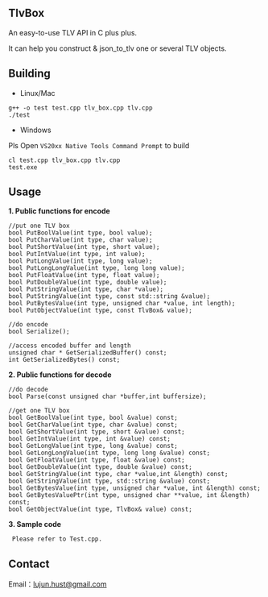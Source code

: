 TlvBox
----------

An easy-to-use TLV API in C plus plus. 

It can help you construct & json_to_tlv one or several TLV objects.

Building
----------

- Linux/Mac

~~~
g++ -o test test.cpp tlv_box.cpp tlv.cpp
./test
~~~

- Windows

Pls Open `VS20xx Native Tools Command Prompt` to build

~~~
cl test.cpp tlv_box.cpp tlv.cpp
test.exe
~~~

Usage
----------

 **1. Public functions for encode**

    //put one TLV box
    bool PutBoolValue(int type, bool value);
    bool PutCharValue(int type, char value);
    bool PutShortValue(int type, short value);
    bool PutIntValue(int type, int value);
    bool PutLongValue(int type, long value);
    bool PutLongLongValue(int type, long long value);
    bool PutFloatValue(int type, float value);
    bool PutDoubleValue(int type, double value);
    bool PutStringValue(int type, char *value);
    bool PutStringValue(int type, const std::string &value);
    bool PutBytesValue(int type, unsigned char *value, int length);
    bool PutObjectValue(int type, const TlvBox& value);          
    
    //do encode
    bool Serialize(); 
    
    //access encoded buffer and length
    unsigned char * GetSerializedBuffer() const;
    int GetSerializedBytes() const;

 **2. Public functions for decode**

    //do decode
    bool Parse(const unsigned char *buffer,int buffersize); 
    
    //get one TLV box
    bool GetBoolValue(int type, bool &value) const;
    bool GetCharValue(int type, char &value) const;
    bool GetShortValue(int type, short &value) const;
    bool GetIntValue(int type, int &value) const;
    bool GetLongValue(int type, long &value) const;
    bool GetLongLongValue(int type, long long &value) const;
    bool GetFloatValue(int type, float &value) const;
    bool GetDoubleValue(int type, double &value) const;
    bool GetStringValue(int type, char *value,int &length) const;
    bool GetStringValue(int type, std::string &value) const;
    bool GetBytesValue(int type, unsigned char *value, int &length) const;
    bool GetBytesValuePtr(int type, unsigned char **value, int &length) const;
    bool GetObjectValue(int type, TlvBox& value) const;

 **3. Sample code**

     Please refer to Test.cpp.

Contact
----------
Email：lujun.hust@gmail.com
